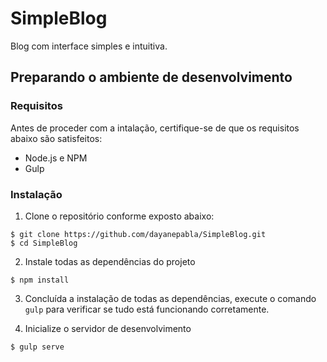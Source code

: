SimpleBlog
==========

Blog com interface simples e intuitiva.

## Preparando o ambiente de desenvolvimento

### Requisitos
Antes de proceder com a intalação, certifique-se de que os requisitos abaixo são satisfeitos:

- Node.js e NPM
- Gulp

### Instalação
1) Clone o repositório conforme exposto abaixo:

```
$ git clone https://github.com/dayanepabla/SimpleBlog.git
$ cd SimpleBlog
```

2) Instale todas as dependências do projeto

```
$ npm install
```

3) Concluída a instalação de todas as dependências, execute o comando `gulp` para verificar se tudo está funcionando corretamente.

4) Inicialize o servidor de desenvolvimento

```
$ gulp serve
```
